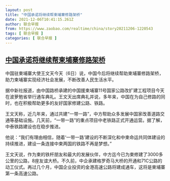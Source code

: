 ```yaml
---
layout: post
title: "中国承诺将继续帮柬埔寨修路架桥"
date: 2021-12-06T10:41:15.261Z
author: 联合早报
from: https://www.zaobao.com/realtime/china/story20211206-1220543
tags: [ 联合早报 ]
categories: [ 联合早报 ]
---
```

<!--1638808500000-->
[中国承诺将继续帮柬埔寨修路架桥](https://www.zaobao.com/realtime/china/story20211206-1220543)
------

<div>
<p>中国驻柬埔寨大使王文天今天（6日）说，中国今后将继续帮助柬埔寨修路架桥，助力柬埔寨实现经济社会发展，不断改善人民生活水平。</p><p>据中新社报道，由中国路桥承建的中国援柬埔寨11号国家公路改扩建工程项目今天在波萝勉省举行通车典礼。王文天出席典礼并说，多年来，中国在为自己修路的同时，也在积极帮助更多的友好国家修建公路、铁路。</p><p>王文天称，近几年来，通过共建“一带一路”，中方帮助众多发展中国家改善道路交通等基础设施。几天前，“一带一路”的重点项目中老铁路正式开通运营。据了解，中泰铁路建设也在稳步推进。</p><section id="imu"><div id="dfp-ad-imu1">        </div></section><p>他说：“我们有理由相信，随着‘一带一路’建设的不断深化和中柬命运共同体建设的持续推进，建设一条连接中柬两国的铁路不再是梦想。”</p><p>王文天说，作为柬的铁杆朋友和最大的发展伙伴，中方迄今已为柬修建了3000多公里的公路，8座友谊大桥。不久前，中企承建格罗奇马大桥的开通和71C公路的动工仪式。再过几个月，中国企业投资的金港高速公路将建成通车，这将是柬埔寨第一条高速公路。</p>      <div class="cx_paywall_placeholder" id="sph_cdp_40"></div>
</div>
